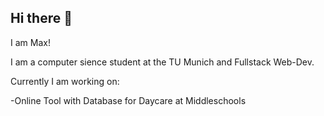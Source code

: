 ## Hi there 👋

I am Max!

I am a computer sience student at the TU Munich and Fullstack Web-Dev.

Currently I am working on:  

-Online Tool with Database for Daycare at Middleschools
